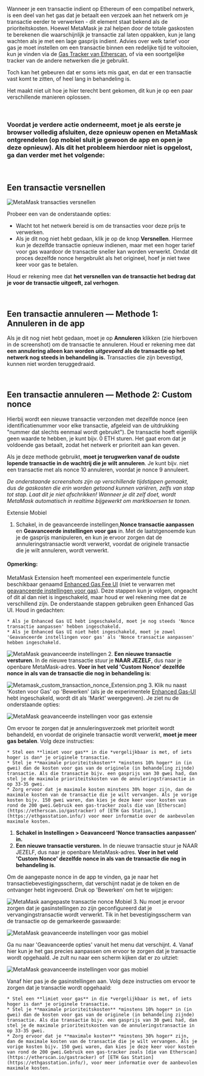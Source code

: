 Wanneer je een transactie indient op Ethereum of een compatibel netwerk, is een deel van het gas dat je betaalt een verzoek aan het netwerk om je transactie eerder te verwerken - dit element staat bekend als de prioriteitskosten. Hoewel MetaMask je zal helpen door de totale gaskosten te berekenen die waarschijnlijk je transactie zal laten oppakken, kun je lang wachten als je met een lage gasprijs indient. Advies over welk tarief voor gas je moet instellen om een transactie binnen een redelijke tijd te voltooien, kun je vinden via de [Gas Tracker van Etherscan](https://etherscan.io/gastracker), of via een soortgelijke tracker van de andere netwerken die je gebruikt.


Toch kan het gebeuren dat er soms iets mis gaat, en dat er een transactie vast komt te zitten, of heel lang in behandeling is.


Het maakt niet uit hoe je hier terecht bent gekomen, dit kun je op een paar verschillende manieren oplossen.


 


### Voordat je verdere actie onderneemt, moet je als eerste je browser volledig afsluiten, deze opnieuw openen en MetaMask ontgrendelen (op mobiel sluit je gewoon de app en open je deze opnieuw). Als dit het probleem hierdoor niet is opgelost, ga dan verder met het volgende:


 


**Een transactie versnellen**
-----------------------------


![MetaMask transacties versnellen](https://support.metamask.io/hc/article_attachments/12927043481371)


Probeer een van de onderstaande opties:


* Wacht tot het netwerk bereid is om de transacties voor deze prijs te verwerken.
* Als je dit nog niet hebt gedaan, klik je op de knop **Versnellen**. Hiermee kun je dezelfde transactie opnieuw indienen, maar met een hoger tarief voor gas waardoor de transactie sneller kan worden verwerkt. Omdat dit proces dezelfde nonce hergebruikt als het origineel, hoef je niet twee keer voor gas te betalen.


Houd er rekening mee dat **het versnellen van de transactie het bedrag dat je voor de transactie uitgeeft, zal verhogen**.


 


**Een transactie annuleren — Methode 1: Annuleren in de app**
-------------------------------------------------------------


Als je dit nog niet hebt gedaan, moet je op **Annuleren** klikken (zie hierboven in de screenshot) om de transactie te annuleren. Houd er rekening mee dat **een annulering alleen kan worden *uitgevoerd* als de transactie op het netwerk nog steeds in behandeling is.** Transacties die zijn bevestigd, kunnen niet worden teruggedraaid.


 


**Een transactie annuleren — Methode 2: Custom nonce**
------------------------------------------------------


Hierbij wordt een nieuwe transactie verzonden met dezelfde nonce (een identificatienummer voor elke transactie, afgeleid van de uitdrukking "nummer dat slechts eenmaal wordt gebruikt"). De transactie hoeft eigenlijk geen waarde te hebben, je kunt bijv. 0 ETH sturen. Het gaat erom dat je voldoende gas betaalt, zodat het netwerk er prioriteit aan kan geven.


Als je deze methode gebruikt, **moet je terugwerken vanaf de oudste lopende transactie in de wachtrij die je wilt annuleren**. Je kunt bijv. niet een transactie met als nonce 10 annuleren, voordat je nonce 9 annuleert.


*De onderstaande screenshots zijn op verschillende tijdstippen gemaakt, dus de gaskosten die erin worden getoond kunnen variëren, zelfs van stap tot stap. Laat dit je niet afschrikken! Wanneer je dit zelf doet, wordt MetaMask automatisch in realtime bijgewerkt om marktkoersen te tonen.*




Extensie Mobiel


1. Schakel, in de geavanceerde instellingen,**Nonce transactie aanpassen** en **Geavanceerde instellingen voor gas** in. Met de laatstgenoemde kun je de gasprijs manipuleren, en kun je ervoor zorgen dat de annuleringstransactie wordt verwerkt, voordat de originele transactie die je wilt annuleren, wordt verwerkt.



#### Opmerking:


MetaMask Extension heeft momenteel een experimentele functie beschikbaar genaamd [Enhanced Gas Fee UI](https://metamask.io/1559/) (niet te verwarren met [geavanceerde instellingen voor gas](https://support.metamask.io/hc/en-us/articles/360022895972)). Deze stappen kun je volgen, ongeacht of dit al dan niet is ingeschakeld, maar houd er wel rekening mee dat ze verschillend zijn. De onderstaande stappen gebruiken geen Enhanced Gas UI. Houd in gedachten:



	* Als je Enhanced Gas UI hebt ingeschakeld, moet je nog steeds 'Nonce transactie aanpassen' hebben ingeschakeld.
	* Als je Enhanced Gas UI niet hebt ingeschakeld, moet je zowel 'Geavanceerde instellingen voor gas' als 'Nonce transactie aanpassen' hebben ingeschakeld.

![MetaMask geavanceerde instellingen](https://support.metamask.io/hc/article_attachments/12927064113947)
2. **Een nieuwe transactie versturen**. In de nieuwe transactie stuur je **NAAR JEZELF**, dus naar je openbare MetaMask-adres. **Voer in het veld 'Custom Nonce' dezelfde nonce in als van de transactie die nog in behandeling is**:


![Metamask_custom_transaction_nonce_Extension.png](https://support.metamask.io/hc/article_attachments/12927064259483)
3. Klik nu naast 'Kosten voor Gas' op 'Bewerken' (als je de experimentele [Enhanced Gas-UI](https://support.metamask.io/hc/en-us/articles/360022895972-Using-advanced-gas-controls#:~:text=%C2%A0-,Enhanced%20Gas%20UI,-Since%20the%20introduction) hebt ingeschakeld, wordt dit als 'Markt' weergegeven). Je ziet nu de onderstaande opties:


![MetaMask geavanceerde instellingen voor gas extensie](https://support.metamask.io/hc/article_attachments/12927065407515)


Om ervoor te zorgen dat je annuleringsverzoek met prioriteit wordt behandeld, en voordat de originele transactie wordt verwerkt, **moet je meer gas betalen**. Volg deze instructies:


	* Stel een **limiet voor gas** in die *vergelijkbaar is met, of iets hoger is dan* je originele transactie.
	* Stel je **maximale prioriteitskosten** *minstens 10% hoger* in (in gwei) dan de kosten voor gas van de originele (in behandeling zijnde) transactie. Als die transactie bijv. een gasprijs van 30 gwei had, dan stel je de maximale prioriteitskosten van de annuleringstransactie in op 33-35 gwei.
	* Zorg ervoor dat je maximale kosten minstens 30% hoger zijn, dan de maximale kosten van de transactie die je wilt vervangen. Als je vorige kosten bijv. 150 gwei waren, dan kies je deze keer voor kosten van rond de 200 gwei.Gebruik een gas-tracker zoals die van [Etherscan](https://etherscan.io/gastracker) of [ETH Gas Station,](https://ethgasstation.info/) voor meer informatie over de aanbevolen maximale kosten.




1. **Schakel in Instellingen > Geavanceerd 'Nonce transacties aanpassen' in.**
2. **Een nieuwe transactie versturen.** In de nieuwe transactie stuur je NAAR JEZELF, dus naar je openbare MetaMask-adres. **Voer in het veld 'Custom Nonce' dezelfde nonce in als van de transactie die nog in behandeling is**.


Om de aangepaste nonce in de app te vinden, ga je naar het transactiebevestigingsscherm, dat verschijnt nadat je de token en de ontvanger hebt ingevoerd. Druk op 'Bewerken' om het te wijzigen:


![MetaMask aangepaste transactie nonce Mobiel](https://support.metamask.io/hc/article_attachments/12927068442907)
3. Nu moet je ervoor zorgen dat je gasinstellingen zo zijn geconfigureerd dat je vervangingstransactie wordt verwerkt. Tik in het bevestigingsscherm van de transactie op de gemarkeerde gaswaarde:


![MetaMask geavanceerde instellingen voor gas mobiel](https://support.metamask.io/hc/article_attachments/12927041593755)


Ga nu naar 'Geavanceerde opties' vanuit het menu dat verschijnt.
4. Vanaf hier kun je het gas precies aanpassen om ervoor te zorgen dat je transactie wordt opgehaald. Je zult nu naar een scherm kijken dat er zo uitziet:


![MetaMask geavanceerde instellingen voor gas mobiel](https://support.metamask.io/hc/article_attachments/12927063201691)


Vanaf hier pas je de gasinstellingen aan. Volg deze instructies om ervoor te zorgen dat je transactie wordt opgehaald:


	* Stel een **limiet voor gas** in die *vergelijkbaar is met, of iets hoger is dan* je originele transactie.
	* Stel je **maximale prioriteitskosten** *minstens 10% hoger* in (in gwei) dan de kosten voor gas van de originele (in behandeling zijnde) transactie. Als die transactie bijv. een gasprijs van 30 gwei had, dan stel je de maximale prioriteitskosten van de annuleringstransactie in op 33-35 gwei.
	* Zorg ervoor dat je **maximale kosten** *minstens 30% hoger* zijn, dan de maximale kosten van de transactie die je wilt vervangen. Als je vorige kosten bijv. 150 gwei waren, dan kies je deze keer voor kosten van rond de 200 gwei.Gebruik een gas-tracker zoals [die van Etherscan](https://etherscan.io/gastracker) of [ETH Gas Station](https://ethgasstation.info/), voor meer informatie over de aanbevolen maximale kosten.



